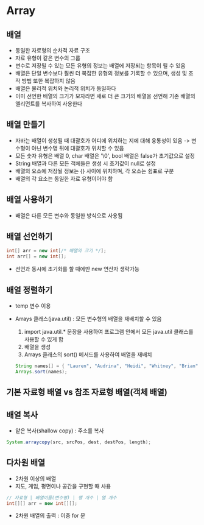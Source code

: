 # Array

## 배열
- 동일한 자료형의 순차적 자료 구조
- 자료 유형이 같은 변수의 그룹
- 변수로 저장될 수 있는 모든 유형의 정보는 배열에 저장되는 항목이 될 수 있음
- 배열은 단일 변수보다 훨씬 더 복잡한 유형의 정보를 기록할 수 있으며, 생성 및 조작 방법 또한 복잡하지 않음
- 배열은 물리적 위치와 논리적 위치가 동일하다
- 이미 선언한 배열의 크기가 모자라면 새로 더 큰 크기의 배열을 선언해 기존 배열의 엘리먼트를 복사하여 사용한다

## 배열 만들기
- 자바는 배열이 생성될 때 대괄호가 어디에 위치하는 지에 대해 융통성이 있음
    -> 변수형이 아닌 변수명 뒤에 대괄호가 위치할 수 있음
- 모든 숫자 유형은 배열 0, char 배열은 '\0', bool 배열은 false가 초기값으로 설정
- String 배열과 다른 모든 객체들은 생성 시 초기값이 null로 설정
- 배열의 요소에 저장될 정보는 {} 사이에 위치하며, 각 요소는 쉼표로 구분
- 배열의 각 요소는 동일한 자료 유형이어야 함

## 배열 사용하기
- 배열은 다른 모든 변수와 동일한 방식으로 사용됨

## 배열 선언하기
```java
int[] arr = new int[/* 배열의 크기 */];
int arr[] = new int[]; 
```
- 선언과 동시에 초기화를 할 때에만 new 연산자 생략가능

## 배열 정렬하기 
- temp 변수 이용
- Arrays 클래스(java.util) : 모든 변수형의 배열을 재배치할 수 있음
    1. import java.util.* 문장을 사용하여 프로그램 안에서 모든 java.util 클래스를 사용할 수 있게 함
    2. 배열을 생성
    3. Arrays 클래스의 sort() 메서드를 사용하여 배열을 재배치

    ```java
    String names[] = { "Lauren", "Audrina", "Heidi", "Whitney", "Brian" };
    Arrays.sort(names);
    ```

## 기본 자료형 배열 vs 참조 자료형 배열(객체 배열)


## 배열 복사
- 얕은 복사(shallow copy) : 주소를 복사
```java
System.arraycopy(src, srcPos, dest, destPos, length);
```       

## 다차원 배열
- 2차원 이상의 배열
- 지도, 게임, 평면이나 공간을 구현할 때 사용
```java
// 자료형 | 배열이름(변수명) | 행 개수 | 열 개수
int[][] arr = new int[][];
```
- 2차원 배열의 출력 : 이중 for 문